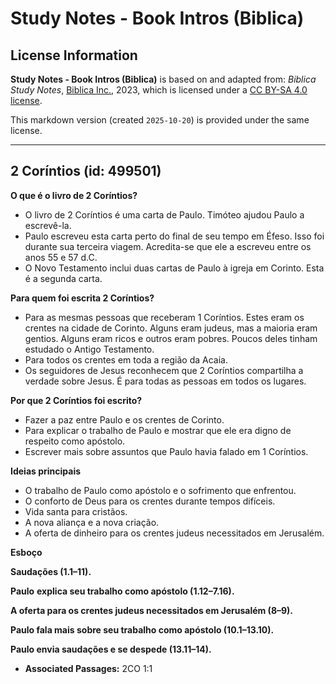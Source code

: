 # Study Notes - Book Intros (Biblica)

## License Information

**Study Notes - Book Intros (Biblica)** is based on and adapted from: _Biblica Study Notes_, [Biblica Inc.](https://www.biblica.com/), 2023, which is licensed under a [CC BY-SA 4.0 license](https://creativecommons.org/licenses/by-sa/4.0/legalcode.en).

This markdown version (created `2025-10-20`) is provided under the same license.



--------------------------------

## 2 Coríntios (id: 499501)

**O que é o livro de 2 Coríntios?**

* O livro de 2 Coríntios é uma carta de Paulo. Timóteo ajudou Paulo a escrevê\-la.
* Paulo escreveu esta carta perto do final de seu tempo em Éfeso. Isso foi durante sua terceira viagem. Acredita\-se que ele a escreveu entre os anos 55 e 57 d.C.
* O Novo Testamento inclui duas cartas de Paulo à igreja em Corinto. Esta é a segunda carta.

**Para quem foi escrita 2 Coríntios?**

* Para as mesmas pessoas que receberam 1 Coríntios. Estes eram os crentes na cidade de Corinto. Alguns eram judeus, mas a maioria eram gentios. Alguns eram ricos e outros eram pobres. Poucos deles tinham estudado o Antigo Testamento.
* Para todos os crentes em toda a região da Acaia.
* Os seguidores de Jesus reconhecem que 2 Coríntios compartilha a verdade sobre Jesus. É para todas as pessoas em todos os lugares.

**Por que 2 Coríntios foi escrito?**

* Fazer a paz entre Paulo e os crentes de Corinto.
* Para explicar o trabalho de Paulo e mostrar que ele era digno de respeito como apóstolo.
* Escrever mais sobre assuntos que Paulo havia falado em 1 Coríntios.

**Ideias principais**

* O trabalho de Paulo como apóstolo e o sofrimento que enfrentou.
* O conforto de Deus para os crentes durante tempos difíceis.
* Vida santa para cristãos.
* A nova aliança e a nova criação.
* A oferta de dinheiro para os crentes judeus necessitados em Jerusalém.

**Esboço**

**Saudações (1\.1–11\).**

**Paulo** **explica seu trabalho como apóstolo (1\.12–7\.16\).**

**A oferta para os crentes judeus necessitados em Jerusalém (8–9\).**

**Paulo fala mais sobre seu trabalho como apóstolo (10\.1–13\.10\).**

**Paulo envia saudações e se despede (13\.11–14\).**

* **Associated Passages:** 2CO 1:1

